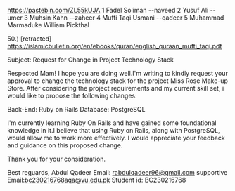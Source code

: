 https://pastebin.com/ZL55kUJA
1 Fadel Soliman   --naveed 
2 Yusuf Ali       --umer
3 Muhsin Kahn    --zaheer
4 Mufti Taqi Usmani  --qadeer
5 Muhammad Marmaduke William Pickthal

50.) [retracted]
https://islamicbulletin.org/en/ebooks/quran/english_quraan_mufti_taqi.pdf




Subject: Request for Change in Project Technology Stack

Respected Mam!
              I hope you are doing well.I'm writing to kindly request your approval to change the technology stack for the project Miss Rose Make-up Store.
After considering the project requirements and my current skill set, i would like to propose the following changes:

Back-End: Ruby on Rails
Database: PostgreSQL
 
I'm currently learning Ruby On Rails and have gained some foundational knowledge in it.I believe that using Ruby on Rails, along with PostgreSQL, would allow me to work more effectively.
    I would appreciate your feedback and guidance on this proposed change.
 
Thank you for your consideration.

Best reguards,
Abdul Qadeer
Email: rabdulqadeer96@gmail.com
supportive Email:bc230216768aqa@vu.edu.pk
Student id: BC230216768